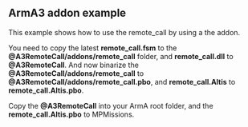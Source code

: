 ArmA3 addon example
-------------------

This example shows how to use the remote_call by using a the addon.

You need to copy the latest **remote_call.fsm** to the **@A3RemoteCall/addons/remote_call** folder, and **remote_call.dll** to **@A3RemoteCall**.
And now binarize the **@A3RemoteCall/addons/remote_call** to **@A3RemoteCall/addons/remote_call.pbo**, and **remote_call.Altis** to **remote_call.Altis.pbo**.

Copy the **@A3RemoteCall** into your ArmA root folder, and the **remote_call.Altis.pbo** to MPMissions.